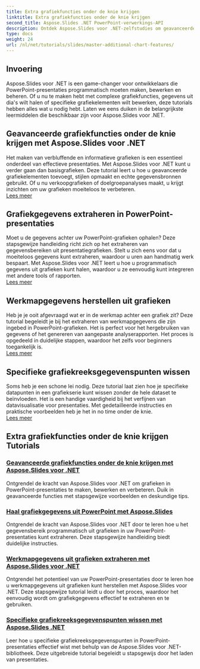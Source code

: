 ```yaml
---
title: Extra grafiekfuncties onder de knie krijgen
linktitle: Extra grafiekfuncties onder de knie krijgen
second_title: Aspose.Slides .NET PowerPoint-verwerkings-API
description: Ontdek Aspose.Slides voor .NET-zelfstudies om geavanceerde grafiekfuncties onder de knie te krijgen, grafiekgegevens te extraheren en reeksgegevens in PowerPoint-presentaties te bewerken.
type: docs
weight: 24
url: /nl/net/tutorials/slides/master-additional-chart-features/
---
```

## Invoering

Aspose.Slides voor .NET is een game-changer voor ontwikkelaars die PowerPoint-presentaties programmatisch moeten maken, bewerken en beheren. Of u nu te maken hebt met complexe grafiekfuncties, gegevens uit dia's wilt halen of specifieke grafiekelementen wilt bewerken, deze tutorials hebben alles wat u nodig hebt. Laten we eens duiken in de belangrijkste leermiddelen die beschikbaar zijn voor Aspose.Slides voor .NET.

## Geavanceerde grafiekfuncties onder de knie krijgen met Aspose.Slides voor .NET  
Het maken van verbluffende en informatieve grafieken is een essentieel onderdeel van effectieve presentaties. Met Aspose.Slides voor .NET kunt u verder gaan dan basisgrafieken. Deze tutorial leert u hoe u geavanceerde grafiekelementen toevoegt, stijlen opmaakt en echte gegevensbronnen gebruikt. Of u nu verkoopgrafieken of doelgroepanalyses maakt, u krijgt inzichten om uw grafieken moeiteloos te verbeteren.  
[Lees meer](./master-advanced-chart-features/)


## Grafiekgegevens extraheren in PowerPoint-presentaties  
Moet u de gegevens achter uw PowerPoint-grafieken ophalen? Deze stapsgewijze handleiding richt zich op het extraheren van gegevensbereiken uit presentatiegrafieken. Stelt u zich eens voor dat u moeiteloos gegevens kunt extraheren, waardoor u uren aan handmatig werk bespaart. Met Aspose.Slides voor .NET leert u hoe u programmatisch gegevens uit grafieken kunt halen, waardoor u ze eenvoudig kunt integreren met andere tools of rapporten.  
[Lees meer](./get-chart-data-extraction/)


## Werkmapgegevens herstellen uit grafieken  
Heb je je ooit afgevraagd wat er in de werkmap achter een grafiek zit? Deze tutorial begeleidt je bij het extraheren van werkmapgegevens die zijn ingebed in PowerPoint-grafieken. Het is perfect voor het hergebruiken van gegevens of het genereren van aangepaste analyserapporten. Het proces is opgedeeld in duidelijke stappen, waardoor het zelfs voor beginners toegankelijk is.  
[Lees meer](./extract-workbook-data-from-charts/)


## Specifieke grafiekreeksgegevenspunten wissen  
Soms heb je een schone lei nodig. Deze tutorial laat zien hoe je specifieke datapunten in een grafiekserie kunt wissen zonder de hele dataset te beïnvloeden. Het is een handige vaardigheid bij het verfijnen van datavisualisatie voor presentaties. Met gedetailleerde instructies en praktische voorbeelden heb je het in no time onder de knie.  
[Lees meer](./clearing-specific-chart-series-data-points/)

## Extra grafiekfuncties onder de knie krijgen Tutorials
### [Geavanceerde grafiekfuncties onder de knie krijgen met Aspose.Slides voor .NET](./master-advanced-chart-features/)
Ontgrendel de kracht van Aspose.Slides voor .NET om grafieken in PowerPoint-presentaties te maken, bewerken en verbeteren. Duik in geavanceerde functies met stapsgewijze voorbeelden en deskundige tips.
### [Haal grafiekgegevens uit PowerPoint met Aspose.Slides](./get-chart-data-extraction/)
Ontgrendel de kracht van Aspose.Slides voor .NET door te leren hoe u het gegevensbereik programmatisch uit grafieken in uw PowerPoint-presentaties kunt extraheren. Deze stapsgewijze handleiding biedt duidelijke instructies.
### [Werkmapgegevens uit grafieken extraheren met Aspose.Slides voor .NET](./extract-workbook-data-from-charts/)
Ontgrendel het potentieel van uw PowerPoint-presentaties door te leren hoe u werkmapgegevens uit grafieken kunt herstellen met Aspose.Slides voor .NET. Deze stapsgewijze tutorial leidt u door het proces, waardoor het eenvoudig wordt om grafiekgegevens effectief te extraheren en te gebruiken.
### [Specifieke grafiekreeksgegevenspunten wissen met Aspose.Slides .NET](./clearing-specific-chart-series-data-points/)
Leer hoe u specifieke grafiekreeksgegevenspunten in PowerPoint-presentaties effectief wist met behulp van de Aspose.Slides voor .NET-bibliotheek. Deze uitgebreide tutorial begeleidt u stapsgewijs door het laden van presentaties.